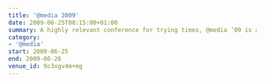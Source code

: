 ```yaml
---
title: '@​media 2009'
date: 2009-06-25T08:15:00+01:00
summary: A highly relevant conference for trying times, @media ’09 is an invaluable guide to winning in today’s web design landscape.
category:
- '@​media'
start: 2009-06-25
end: 2009-06-26
venue_id: 9c3xgv4m+mg
---
```

